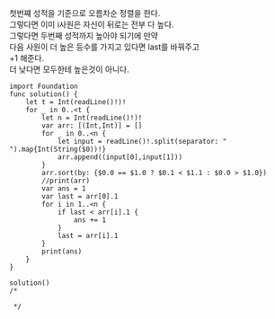 첫번쨰 성적을 기준으로 오름차순 정렬을 한다.   
그렇다면 이미 i사원은 자신이 뒤로는 전부 다 높다.   
그렇다면 두번째 성적까지 높아야 되기에 만약   
다음 사원이 더 높은 등수를 가지고 있다면 last를 바꿔주고   
+1 해준다.   
더 낮다면 모두한테 높은것이 아니다.   

```
import Foundation
func solution() {
    let t = Int(readLine()!)!
    for _ in 0..<t {
        let n = Int(readLine()!)!
        var arr: [(Int,Int)] = []
        for _ in 0..<n {
            let input = readLine()!.split(separator: " ").map{Int(String($0))!}
            arr.append((input[0],input[1]))
        }
        arr.sort(by: {$0.0 == $1.0 ? $0.1 < $1.1 : $0.0 > $1.0})
        //print(arr)
        var ans = 1
        var last = arr[0].1
        for i in 1..<n {
            if last < arr[i].1 {
                ans += 1
            }
            last = arr[i].1
        }
        print(ans)
    }
}

solution()
/*

 */

```
